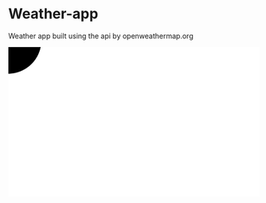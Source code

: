 # Weather-app
Weather app built using the api by openweathermap.org


![alt-text](https://github.com/Rakshit0404/On-hover-navbar-design/blob/main/navbaranimation.gif)
